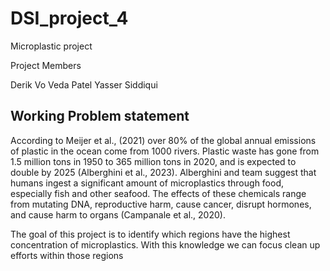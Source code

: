 # DSI_project_4
Microplastic project


Project Members

Derik Vo
Veda Patel
Yasser Siddiqui


## Working Problem statement

According to Meijer et al., (2021) over 80% of the global annual emissions of plastic in the ocean come from 1000 rivers. Plastic waste has gone from 1.5 million tons in 1950 to 365 million tons in 2020, and is expected to double by 2025 (Alberghini et al., 2023). Alberghini and team suggest that humans ingest a significant amount of microplastics through food, especially fish and other seafood. The effects of these chemicals range from mutating DNA, reproductive harm, cause cancer,  disrupt hormones, and cause harm to organs (Campanale et al., 2020).

The goal of this project is to identify which regions have the highest concentration of microplastics. With this knowledge we can focus clean up efforts within those regions
